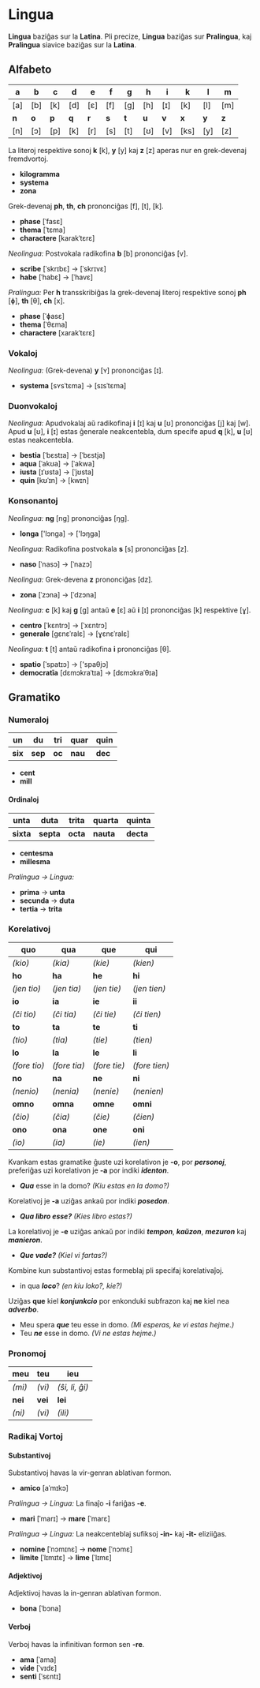# Lingua

**Lingua** baziĝas sur la **Latina**. Pli precize, **Lingua** baziĝas sur **Pralingua**, kaj **Pralingua** siavice baziĝas sur la **Latina**.

## Alfabeto

|**a**|**b**|**c**|**d**|**e**|**f**|**g**|**h**|**i**|**k**|**l**|**m**|
|-|-|-|-|-|-|-|-|-|-|-|-|
|[a]|[b]|[k]|[d]|[ɛ]|[f]|[g]|[h]|[ɪ]|[k]|[l]|[m]|
|**n**|**o**|**p**|**q**|**r**|**s**|**t**|**u**|**v**|**x**|**y**|**z**|
|[n]|[ɔ]|[p]|[k]|[r]|[s]|[t]|[ʊ]|[v]|[ks]|[y]|[z]|

La literoj respektive sonoj **k** [k], **y** [y] kaj **z** [z] aperas nur en grek-devenaj fremdvortoj.

* **kilogramma**
* **systema**
* **zona**

Grek-devenaj **ph**, **th**, **ch** prononciĝas [f], [t], [k].

* **phase** [ˈfasɛ]
* **thema** [ˈtɛma]
* **charactere** [karakˈtɛrɛ]

*Neolingua:* Postvokala radikofina **b** [b] prononciĝas [v].

* **scribe** [ˈskrɪbɛ] → [ˈskrɪvɛ]
* **habe** [ˈhabɛ] → [ˈhavɛ]

*Pralingua:* Per **h** transskribiĝas la grek-devenaj literoj respektive sonoj **ph** [ɸ], **th** [θ], **ch** [⁠x⁠]​.

* **phase** [ˈɸasɛ]
* **thema** [ˈθɛma]
* **charactere** [xarakˈtɛrɛ]

### Vokaloj

*Neolingua:* (Grek-devena) **y** [ʏ] prononciĝas [ɪ].

* **systema** [sʏsˈtɛma] → [sɪsˈtɛma]

### Duonvokaloj

*Neolingua:* Apudvokalaj aŭ radikofinaj **i** [ɪ] kaj **u** [ʊ] prononciĝas [j] kaj [w]. Apud **u** [ʊ], **i** [ɪ] estas ĝenerale neakcentebla, dum specife apud **q** [k], **u** [ʊ] estas neakcentebla.

* **bestia** [ˈbɛstɪa] → [ˈbɛstja]
* **aqua** [ˈakʊa] → [ˈakwa]
* **iusta** [ɪˈʊsta] → [ˈjʊsta]
* **quin** [kʊˈɪn] → [kwɪn]

### Konsonantoj

*Neolingua:* **ng** [ng] prononciĝas [ŋg].

* **longa** ['lɔnga] → ['lɔŋga]

*Neolingua:* Radikofina postvokala **s** [s] prononciĝas [z].

* **naso** [ˈnasɔ] → [ˈnazɔ]

*Neolingua:* Grek-devena **z** prononciĝas [dz].

* **zona** [ˈzɔna] → [ˈdzɔna]

*Neolingua:* **c** [k] kaj **g** [g] antaŭ **e** [ɛ] aŭ **i** [ɪ] prononciĝas [k] respektive [ɣ].

* **centro** [ˈkɛntrɔ] → [ˈxɛntrɔ]
* **generale** [gɛnɛˈralɛ] → [ɣɛnɛˈralɛ]

*Neolingua:* **t** [t] antaŭ radikofina **i** prononciĝas [θ].

* **spatio** [ˈspatɪɔ] → ['spaθjɔ]
* **democratīa** [dɛmɔkraˈtɪa] → [dɛmɔkraˈθɪa]

## Gramatiko

### Numeraloj

|**un**|**du**|**tri**|**quar**|**quin**|
|-|-|-|-|-|
|**six**|**sep**|**oc**|**nau**|**dec**|

* **cent**
* **mill**

#### Ordinaloj

|**unta**|**duta**|**trita**|**quarta**|**quinta**|
|-|-|-|-|-|
|**sixta**|**septa**|**octa**|**nauta**|**decta**|

* **centesma**
* **millesma**

*Pralingua → Lingua:*

* **prima** → **unta**
* **secunda** → **duta**
* **tertia** → **trita**

### Korelativoj

|**quo**|**qua**|**que**|**qui**|
|-|-|-|-|
|*(kio)*|*(kia)*|*(kie)*|*(kien)*|
|**ho**|**ha**|**he**|**hi**|
|*(jen tio)*|*(jen tia)*|*(jen tie)*|*(jen tien)*|
|**io**|**ia**|**ie**|**ii**|
|*(ĉi tio)*|*(ĉi tia)*|*(ĉi tie)*|*(ĉi tien)*|
|**to**|**ta**|**te**|**ti**|
|*(tio)*|*(tia)*|*(tie)*|*(tien)*|
|**lo**|**la**|**le**|**li**|
|*(fore tio)*|*(fore tia)*|*(fore tie)*|*(fore tien)*|
|**no**|**na**|**ne**|**ni**|
|*(nenio)*|*(nenia)*|*(nenie)*|*(nenien)*|
|**omno**|**omna**|**omne**|**omni**|
|*(ĉio)*|*(ĉia)*|*(ĉie)*|*(ĉien)*|
|**ono**|**ona**|**one**|**oni**|
|*(io)*|*(ia)*|*(ie)*|*(ien)*|

Kvankam estas gramatike ĝuste uzi korelativon je **-o**, por ***personoj***, preferiĝas uzi korelativon je **-a** por indiki ***identon***.

* ***Qua*** esse in la domo? *(Kiu estas en la domo?)*

Korelativoj je **-a** uziĝas ankaŭ por indiki ***posedon***.

* ***Qua libro esse?*** *(Kies libro estas?)*

La korelativoj je **-e** uziĝas ankaŭ por indiki ***tempon***, ***kaŭzon***, ***mezuron*** kaj ***manieron***.

* ***Que vade?*** *(Kiel vi fartas?)*

Kombine kun substantivoj estas formeblaj pli specifaj korelativaĵoj.

* in qua ***loco***? *(en kiu loko?, kie?)*

Uziĝas **que** kiel ***konjunkcio*** por enkonduki subfrazon kaj **ne** kiel nea ***adverbo***.

* Meu spera ***que*** teu esse in domo. *(Mi esperas, ke vi estas hejme.)*
* Teu ***ne*** esse in domo. *(Vi ne estas hejme.)*

### Pronomoj

|**meu**|**teu**|**ieu**|
|-|-|-|
|*(mi)*|*(vi)*|*(ŝi, li, ĝi)*|
|**nei**|**vei**|**lei**|
|*(ni)*|*(vi)*|*(ili)*|




### Radikaj Vortoj

#### Substantivoj

Substantivoj havas la vir-genran ablativan formon.

* **amico** [aˈmɪkɔ]

*Pralingua → Lingua:* La finaĵo **-i** fariĝas **-e**.

* **mari** [ˈmarɪ] → **mare** [ˈmarɛ]

*Pralingua → Lingua:* La neakcenteblaj sufiksoj **-in-** kaj **-it-** eliziiĝas.

* **nomine** [ˈnɔmɪnɛ] → **nome** [ˈnɔmɛ]
* **limite** [ˈlɪmɪtɛ] → **lime** [ˈlɪmɛ]

#### Adjektivoj

Adjektivoj havas la in-genran ablativan formon.

* **bona** [ˈbɔna]

#### Verboj

Verboj havas la infinitivan formon sen **-re**.

* **ama** [ˈama]
* **vide** [ˈvɪdɛ]
* **senti** [ˈsɛntɪ]

